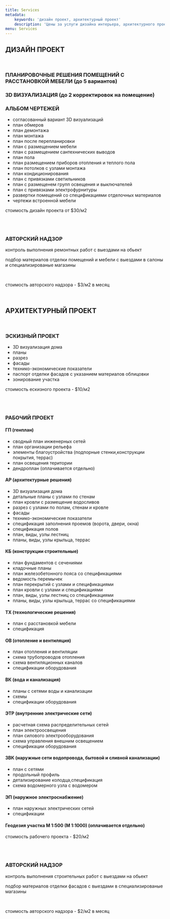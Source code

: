 ```yaml
---
title: Services
metadata:
    keywords: 'дизайн проект, архитектурный проект'
    description: 'Цены за услуги дизайна интерьера, архитектурного проекта и авторского сопровождения. Приемлемые цены. Высокое качество. Узнать стоимость работ.'
menu: Services
---
```


<div class="collapsable">
<h2>ДИЗАЙН ПРОЕКТ</h2>
<br/>
<div>
<h3>ПЛАНИРОВОЧНЫЕ РЕШЕНИЯ ПОМЕЩЕНИЙ С РАССТАНОВКОЙ МЕБЕЛИ <span>(до 5 вариантов)</span></h3>
<h3>3D ВИЗУАЛИЗАЦИЯ <span>(до 2 корректировок на помещение)</span></h3>
<h3 class="expandable">АЛЬБОМ ЧЕРТЕЖЕЙ</h3>
<ul>
<li>согласованный вариант 3D визуализаций</li>
<li>план обмеров</li>
<li>план демонтажа</li>
<li>план монтажа</li>
<li>план после перепланировки</li>
<li>план с размещением мебели</li>
<li>план с размещением сантехнических выводов</li>
<li>план пола</li>
<li>план размещением приборов отопления и теплого пола</li>
<li>план потолков с узлами монтажа</li>
<li>план кондиционирования</li>
<li>план с привязками светильников</li>
<li>план с размещенем групп освещения и выключателей</li>
<li>план с привязками электрофурнитуры</li>
<li>развертки помещений со спецификациями отделочных материалов</li>
<li>чертежи встроенной мебели</li>
</ul>
<p>стоимость дизайн проекта от $30/м2</p>
<br/>
<br/>
<h3>АВТОРСКИЙ НАДЗОР</h3>
<p>контроль выполнения ремонтных работ с выездами на обьект</p>
<p>подбор материалов отделки помещений и мебели с выездами в салоны и специализированые магазины</p>
<br/>
<p>стоимость авторского надзора - $3/м2 в месяц</p>
<br/>
</div>
</div>
<div class="collapsable">
<h2>АРХИТЕКТУРНЫЙ ПРОЕКТ</h2>
<br/>
<div>
<h3 class="expandable">ЭСКИЗНЫЙ ПРОЕКТ</h3>
<ul>
<li>3D визуализация дома</li>
<li>планы</li>
<li>разрез</li>
<li>фасады</li>
<li>технико-экономические показатели</li>
<li>паспорт отделки фасадов с указанием материалов облицовки</li>
<li>зонирование участка</li>
</ul>
<p>стоимость ескизного проекта - $10/м2</p>
<br/>
<br/>
<h3>РАБОЧИЙ ПРОЕКТ</h3>
<h4 class="expandable">ГП (генплан)</h4>
<ul>
<li>сводный план инженерных сетей</li>
<li>план организации рельефа</li>
<li>элементы благоустройства (подпорные стенки,конструкции покрытия, террас)</li>
<li>план освещения територии</li>
<li>дендроплан (оплачивается отдельно)</li>
</ul>
<h4 class="expandable">АР (архитектурные решения)</h4>
<ul>
<li>3D визуализация дома</li>
<li>детальные планы с узлами по стенам</li>
<li>план кровли с размещение водосливов</li>
<li>разрез с узлами по полам, стенам и кровле</li>
<li>фасады</li>
<li>технико-экономические показатели</li>
<li>спецификация заполнения проемов (ворота, двери, окна)</li>
<li>спецификация полов</li>
<li>план, виды, узлы лестниц</li>
<li>планы, виды, узлы крыльца, террас</li>
</ul>
<h4 class="expandable">КБ (конструкции строительные)</h4>
<ul>
<li>план фундаментов с сечениями</li>
<li>кладочные планы</li>
<li>план железобетонного пояса со спецификациями</li>
<li>ведомость перемычек</li>
<li>план перекрытий с узлами и спецификациями</li>
<li>план кровли с узлами и спецификациями</li>
<li>план, виды, узлы лестниц со спецификациями</li>
<li>планы, виды, узлы крыльца, террас со спецификациями</li>
</ul>
<h4 class="expandable">ТХ (технологические решения)</h4>
<ul>
<li>план с расстановкой мебели</li>
<li>спецификация</li>
</ul>
<h4 class="expandable">ОВ (отопление и вентиляция)</h4>
<ul>
<li>план отопления и вентиляции</li>
<li>схема трубопроводов отопления</li>
<li>схема вентиляционных каналов</li>
<li>спецификации оборудования</li>
</ul>
<h4 class="expandable">ВК (вода и канализация)</h4>
<ul>
<li>планы с сетями воды и канализации</li>
<li>схемы</li>
<li>спецификации оборудования</li>
</ul>
<h4 class="expandable">ЭТР (внутренние электрические сети)</h4>
<ul>
<li>расчетная схема распределительных сетей</li>
<li>план электроосвещения</li>
<li>план силового электрооборудования</li>
<li>схема управления внешним освещением</li>
<li>спецификации оборудования</li>
</ul>
<h4 class="expandable">ЗВК (наружные сети водопровода, бытовой и сливной канализации)</h4>
<ul>
<li>план с сетями</li>
<li>продольный профиль</li>
<li>детализирование колодца,спецификация</li>
<li>схема водомерного узла с водомером</li>
</ul>
<h4 class="expandable">ЭП (наружное электроснабжение)</h4>
<ul>
<li>план наружных электрических сетей</li>
<li>спецификации</li>
</ul>
<h4>Геодезия участка М 1:500 (М 1:1000) <span>(оплачивается отдельно)</span></h4>
<p>стоимость рабочего проекта - $20/м2</p>
<br/>
<br/>
<h3>АВТОРСКИЙ НАДЗОР</h3>
<p>контроль выполнения строительных работ с выездами на обьект</p>
<p>подбор материалов отделки фасадов с выездами в специализированые магазины</p>
<br/>
<p>стоимость авторского надзора - $2/м2 в месяц</p>
</div>
</div>





















